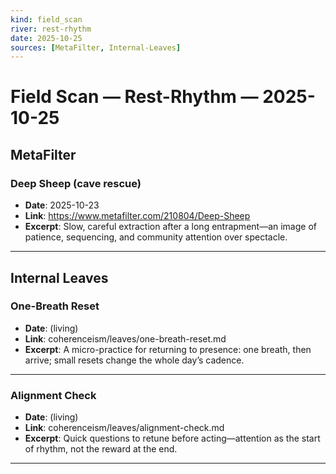 ```yaml
---
kind: field_scan
river: rest-rhythm
date: 2025-10-25
sources: [MetaFilter, Internal-Leaves]
---
```


# Field Scan — Rest-Rhythm — 2025-10-25

## MetaFilter

### Deep Sheep (cave rescue)
- **Date**: 2025-10-23
- **Link**: https://www.metafilter.com/210804/Deep-Sheep
- **Excerpt**: Slow, careful extraction after a long entrapment—an image of patience, sequencing, and community attention over spectacle.

---

## Internal Leaves

### One-Breath Reset
- **Date**: (living)
- **Link**: coherenceism/leaves/one-breath-reset.md
- **Excerpt**: A micro-practice for returning to presence: one breath, then arrive; small resets change the whole day’s cadence.

---

### Alignment Check
- **Date**: (living)
- **Link**: coherenceism/leaves/alignment-check.md
- **Excerpt**: Quick questions to retune before acting—attention as the start of rhythm, not the reward at the end.

---


